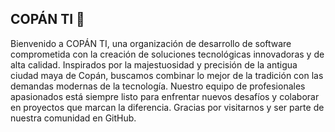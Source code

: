 ## COPÁN TI 👋

Bienvenido a COPÁN TI, una organización de desarrollo de software comprometida con la creación de soluciones tecnológicas innovadoras y de alta calidad. Inspirados por la majestuosidad y precisión de la antigua ciudad maya de Copán, buscamos combinar lo mejor de la tradición con las demandas modernas de la tecnología. Nuestro equipo de profesionales apasionados está siempre listo para enfrentar nuevos desafíos y colaborar en proyectos que marcan la diferencia. Gracias por visitarnos y ser parte de nuestra comunidad en GitHub.
<!--

**Here are some ideas to get you started:**

🙋‍♀️ A short introduction - what is your organization all about?
🌈 Contribution guidelines - how can the community get involved?
👩‍💻 Useful resources - where can the community find your docs? Is there anything else the community should know?
🍿 Fun facts - what does your team eat for breakfast?
🧙 Remember, you can do mighty things with the power of [Markdown](https://docs.github.com/github/writing-on-github/getting-started-with-writing-and-formatting-on-github/basic-writing-and-formatting-syntax)
-->

